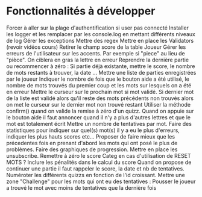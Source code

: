# Fonctionnalités à développer
  Forcer à aller sur la plage d'authentification si user pas connecté
  Installer les logger et les remplacer par les console.log en mettant différents niveaux de log
  Gérer les exceptions
  Mettre des regex
  Mettre en place les Validators (revoir vidéos cours)
  Retirer le champ score de la table Joueur
  Gérer les erreurs de l'utilisateur sur les accents. Par exemple si "piece" au lieu de "pièce". On ciblera en gras
  la lettre en erreur
  Reprendre la dernière partie ou recommencer à zéro : Si partie déjà existante, mettre le score, le nombre de mots restants à trouver, la date ...
  Mettre une liste de parties enregistrées par le joueur
  Indiquer le nombre de fois que le bouton aide a été utilisé, le nombre de mots trouvés du premier coup et les mots sur lesquels on a été en erreur
  Mettre le curseur sur le prochain mot si mot validé. Si dernier mot de la liste est validé alors qu'il reste des mots précédents non trouvés
  alors on met le curseur sur le dernier mot non trouvé restant
  Utiliser la méthode confirm() quand on valide la remise à zéro d'un quizz.
  Quand on appuie sur le bouton aide il faut annoncer quand il n'y a plus d'autres lettres et que le mot est totalement écrit
  Mettre un nombre de tentatives par mot.
  Faire des statistiques pour indiquer sur quel(s) mot(s) il y a eu le plus d'erreurs, indiquer les plus hauts scores etc...
  Proposer de faire mieux que les précedentes fois en prenant d'abord les mots qui ont posé le plus de problèmes.
  Faire des graphiques de progression.
  Mettre en place les unsubscribe.
  Remettre à zéro le score Categ en cas d'utilisation de RESET MOTS ?
  Inclure les pénalités dans le calcul du score
  Quand on propose de continuer une partie il faut rappeler  le score, la date et nb de tentatives. Numéroter les différents quizzs en fonction de l'id 
  croissant.
  Mettre une zone "Challenge" pour les mots qui ont eu des tentatives : Pousser le joueur a trouvé le mot avec moins de tentatives que la dernière fois
